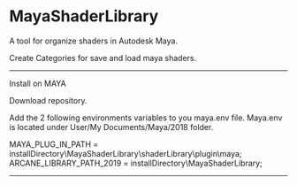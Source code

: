 # MayaShaderLibrary
A tool for organize shaders in Autodesk Maya. 

Create Categories for save and load maya shaders.

----------------------------------

Install on MAYA

Download repository.

Add the 2 following environments variables to you maya.env file.
Maya.env is located under User/My Documents/Maya/2018 folder.

MAYA_PLUG_IN_PATH = installDirectory\MayaShaderLibrary\shaderLibrary\plugin\maya;
ARCANE_LIBRARY_PATH_2019 = installDirectory\MayaShaderLibrary;

----------------------------------
